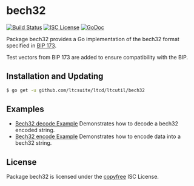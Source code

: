 bech32
==========

[![Build Status](http://img.shields.io/travis/ltcsuite/ltcutil.svg)](https://travis-ci.org/ltcsuite/ltcutil)
[![ISC License](http://img.shields.io/badge/license-ISC-blue.svg)](http://copyfree.org)
[![GoDoc](https://godoc.org/github.com/ltcsuite/ltcd/ltcutil/bech32?status.png)](http://godoc.org/github.com/ltcsuite/ltcd/ltcutil/bech32)

Package bech32 provides a Go implementation of the bech32 format specified in
[BIP 173](https://github.com/bitcoin/bips/blob/master/bip-0173.mediawiki).

Test vectors from BIP 173 are added to ensure compatibility with the BIP.

## Installation and Updating

```bash
$ go get -u github.com/ltcsuite/ltcd/ltcutil/bech32
```

## Examples

* [Bech32 decode Example](http://godoc.org/github.com/ltcsuite/ltcd/ltcutil/bech32#example-Bech32Decode)
  Demonstrates how to decode a bech32 encoded string.
* [Bech32 encode Example](http://godoc.org/github.com/ltcsuite/ltcd/ltcutil/bech32#example-BechEncode)
  Demonstrates how to encode data into a bech32 string.

## License

Package bech32 is licensed under the [copyfree](http://copyfree.org) ISC
License.
